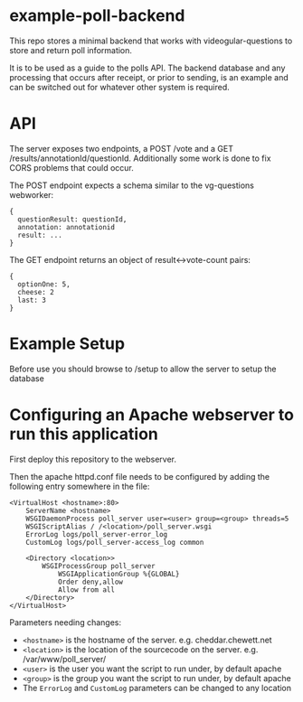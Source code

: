 example-poll-backend
====================
This repo stores a minimal backend that works with videogular-questions to store and return poll information.

It is to be used as a guide to the polls API. The backend database and any processing that occurs after receipt, or prior to sending, is an example and can be switched out for whatever other system is required.

API
====================

The server exposes two endpoints, a POST /vote and a GET /results/annotationId/questionId. Additionally some work is done to fix CORS problems that could occur.

The POST endpoint expects a schema similar to the vg-questions webworker:
```
{
  questionResult: questionId,
  annotation: annotationid
  result: ...
}
```

The GET endpoint returns an object of result<->vote-count pairs:
```
{
  optionOne: 5,
  cheese: 2
  last: 3
}
```

Example Setup
====================

Before use you should browse to /setup to allow the server to setup the database


Configuring an Apache webserver to run this application
=======================================================

First deploy this repository to the webserver.

Then the apache httpd.conf file needs to be configured by adding the following entry somewhere in the file:

	<VirtualHost <hostname>:80>
		ServerName <hostname>
		WSGIDaemonProcess poll_server user=<user> group=<group> threads=5
		WSGIScriptAlias / /<location>/poll_server.wsgi
		ErrorLog logs/poll_server-error_log
		CustomLog logs/poll_server-access_log common
	
		<Directory <location>>
			WSGIProcessGroup poll_server
	            WSGIApplicationGroup %{GLOBAL}
	            Order deny,allow
	            Allow from all
		</Directory>
	</VirtualHost>

Parameters needing changes:

* `<hostname>` is the hostname of the server. e.g. cheddar.chewett.net
* `<location>` is the location of the sourcecode on the server. e.g. /var/www/poll_server/
* `<user>` is the user you want the script to run under, by default apache
* `<group>` is the group you want the script to run under, by default apache
* The `ErrorLog` and `CustomLog` parameters can be changed to any location
